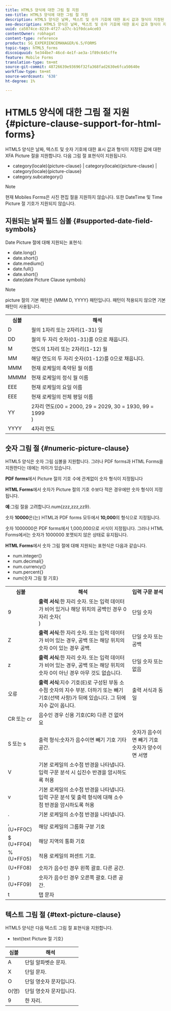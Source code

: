```yaml
---
title: HTML5 양식에 대한 그림 절 지원
seo-title: HTML5 양식에 대한 그림 절 지원
description: HTML5 양식은 날짜, 텍스트 및 숫자 기호에 대한 표시 값과 형식이 지정된 값에 대한 XFA Picture 절을 지원합니다.
seo-description: HTML5 양식은 날짜, 텍스트 및 숫자 기호에 대한 표시 값과 형식이 지정된 값에 대한 XFA Picture 절을 지원합니다.
uuid: ca5074ce-8219-4f27-a37c-b1f0dca4ce03
contentOwner: robhagat
content-type: reference
products: SG_EXPERIENCEMANAGER/6.5/FORMS
topic-tags: hTML5_forms
discoiquuid: 5e344be7-46cd-4e1f-ae3a-1f89c645cffe
feature: Mobile Forms
translation-type: tm+mt
source-git-commit: 48726639e93696f32fa368fad2630e6fca50640e
workflow-type: tm+mt
source-wordcount: '638'
ht-degree: 1%

---
```



# HTML5 양식에 대한 그림 절 지원 {#picture-clause-support-for-html-forms}

HTML5 양식은 날짜, 텍스트 및 숫자 기호에 대한 표시 값과 형식이 지정된 값에 대한 XFA Picture 절을 지원합니다. 다음 그림 절 표현식이 지원됩니다.

* category(locale){picture-clause} | category(locale){picture-clause} | category(locale){picture-clause}
* category.subcategory{}

>[!NOTE]
>
>현재 Mobiles Forms은 사진 편집 절을 지원하지 않습니다. 또한 DateTime 및 Time Picture 절 기호가 지원되지 않습니다.

## 지원되는 날짜 필드 심볼 {#supported-date-field-symbols}

Date Picture 절에 대해 지원되는 표현식:

* date.long{}
* date.short{}
* date.medium{}
* date.full{}
* date.short{}
* date{date Picture Clause symbols}

>[!NOTE]
>
>picture 절의 기본 패턴은 {MMM D, YYYY} 패턴입니다. 패턴이 적용되지 않으면 기본 패턴이 사용됩니다.

<table>
 <tbody>
  <tr>
   <th><strong>심볼</strong></th>
   <th>해석</th>
  </tr>
  <tr>
   <td>D</td>
   <td>월의 1자리 또는 2자리(1-31) 일</td>
  </tr>
  <tr>
   <td>DD</td>
   <td>월의 두 자리 숫자(01-31)를 0으로 채웁니다.<br /> </td>
  </tr>
  <tr>
   <td>M</td>
   <td>연도의 1자리 또는 2자리(1-12) 월<br /> </td>
  </tr>
  <tr>
   <td>MM</td>
   <td>해당 연도의 두 자리 숫자(01-12)를 0으로 채웁니다.<br /> </td>
  </tr>
  <tr>
   <td>MMM</td>
   <td>현재 로케일의 축약된 월 이름<br /> </td>
  </tr>
  <tr>
   <td>MMMM</td>
   <td>현재 로케일의 정식 월 이름<br /> </td>
  </tr>
  <tr>
   <td>EEE</td>
   <td>현재 로케일의 요일 이름<br /> </td>
  </tr>
  <tr>
   <td>EEE</td>
   <td>현재 로케일의 전체 평일 이름<br /> </td>
  </tr>
  <tr>
   <td>YY</td>
   <td>2자리 연도(00 = 2000, 29 = 2029, 30 = 1930, 99 = 1999<br />) </td>
  </tr>
  <tr>
   <td>YYYY</td>
   <td>4자리 연도<br /> </td>
  </tr>
 </tbody>
</table>

## 숫자 그림 절 {#numeric-picture-clause}

HTML5 양식은 숫자 그림 심볼을 지원합니다. 그러나 PDF forms과 HTML Forms을 지원한다는 데에는 차이가 있습니다.

**PDF forms**&#x200B;에서 Picture 절의 기호 수에 관계없이 숫자 형식이 지정됩니다

**HTML Forms**&#x200B;에서 숫자가 Picture 절의 기호 수보다 적은 경우에만 숫자 형식이 지정됩니다.

**예**:그림 절을 고려합니다.num{zzz,zzz,zz9}.

숫자 **10000**&#x200B;은(는) HTML과 PDF forms 모두에서 **10,000**&#x200B;의 형식으로 지정됩니다.

숫자 1000000은 PDF forms에서 1,000,000으로 서식이 지정됩니다. 그러나 HTML Forms에서는 숫자가 1000000 포맷되지 않은 상태로 유지됩니다.

**HTML Forms**&#x200B;에서 숫자 그림 절에 대해 지원되는 표현식은 다음과 같습니다.

* num.integer{}
* num.decimal{}
* num.currency{}
* num.percent{}
* num{숫자 그림 절 기호}

<table>
 <tbody>
  <tr>
   <th><strong>심볼</strong></th>
   <th><strong>해석</strong></th>
   <th>입력 구문 분석</th>
  </tr>
  <tr>
   <td>9</td>
   <td><strong>출력 서식</strong>:한 자리 숫자. 또는 입력 데이터가 비어 있거나 해당 위치의 공백인 경우 0자리 숫자(<br />) </td>
   <td>단일 숫자</td>
  </tr>
  <tr>
   <td>Z</td>
   <td><strong>출력 서식</strong>:한 자리 숫자. 또는 입력 데이터가 비어 있는 경우, 공백 또는 해당 위치의 숫자 0이 있는 경우 공백.<br /> </td>
   <td>단일 숫자 또는 공백</td>
  </tr>
  <tr>
   <td>z</td>
   <td><strong>출력 서식</strong>:한 자리 숫자. 또는 입력 데이터가 비어 있는 경우, 공백 또는 해당 위치의 숫자 0이 아닌 경우 아무 것도 없습니다.<br /> </td>
   <td>단일 숫자 또는 없음</td>
  </tr>
  <tr>
   <td>오류</td>
   <td><strong>출력 서식</strong>:지수 기호(E)로 구성된 부동 소수점 숫자의 지수 부분. 더하기 또는 빼기 기호(선택 사항)가 뒤에 있습니다. 그 뒤에 지수 값이 옵니다.<br /> </td>
   <td>출력 서식과 동일</td>
  </tr>
  <tr>
   <td>CR 또는 cr<br /> </td>
   <td>음수인 경우 신용 기호(CR) 다른 건 없어요</td>
   <td><br type="_moz" /> </td>
  </tr>
  <tr>
   <td>S 또는 s<br /> </td>
   <td>출력 형식:숫자가 음수이면 빼기 기호 기타 공간.<br /> </td>
   <td>숫자가 음수이면 빼기 기호 숫자가 양수이면 서명</td>
  </tr>
  <tr>
   <td>V</td>
   <td>기본 로케일의 소수점 반경을 나타냅니다. 입력 구문 분석 시 십진수 반경을 암시하도록 허용</td>
   <td><br type="_moz" /> </td>
  </tr>
  <tr>
   <td>v</td>
   <td>기본 로케일의 소수점 반경을 나타냅니다. 입력 구문 분석 및 출력 형식에 대해 소수점 반경을 암시하도록 허용</td>
   <td><br type="_moz" /> </td>
  </tr>
  <tr>
   <td>.</td>
   <td>기본 로케일의 소수점 반경을 나타냅니다.</td>
   <td><br type="_moz" /> </td>
  </tr>
  <tr>
   <td>, (U+FF0C)</td>
   <td>해당 로케일의 그룹화 구분 기호</td>
   <td><br type="_moz" /> </td>
  </tr>
  <tr>
   <td>$ (U+FF04)</td>
   <td>해당 지역의 통화 기호</td>
   <td><br type="_moz" /> </td>
  </tr>
  <tr>
   <td>% (U+FF05)</td>
   <td>적용 로케일의 퍼센트 기호.</td>
   <td><br type="_moz" /> </td>
  </tr>
  <tr>
   <td>(U+FF08)</td>
   <td>숫자가 음수인 경우 왼쪽 괄호. 다른 공간.</td>
   <td><br type="_moz" /> </td>
  </tr>
  <tr>
   <td>) (U+FF09)</td>
   <td>숫자가 음수인 경우 오른쪽 괄호. 다른 공간.</td>
   <td><br type="_moz" /> </td>
  </tr>
  <tr>
   <td>t</td>
   <td>탭 문자</td>
   <td><br type="_moz" /> </td>
  </tr>
 </tbody>
</table>

## 텍스트 그림 절 {#text-picture-clause}

HTML5 양식은 다음 텍스트 그림 절 표현식을 지원합니다.

* text{text Picture 절 기호}

| **심볼** | **해석** |
|---|---|
| A | 단일 알파벳순 문자. |
| X | 단일 문자. |
| O | 단일 영숫자 문자입니다. |
| 0(영) | 단일 영숫자 문자입니다. |
| 9 | 한 자리. |

